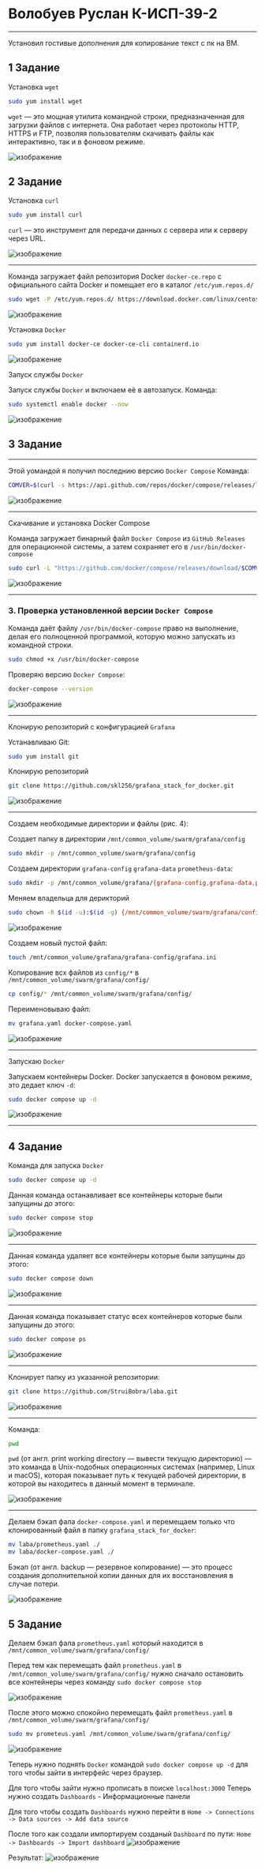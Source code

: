 # Волобуев Руслан К-ИСП-39-2

***

Установил гостивые дополнения для копирование текст с пк на ВМ.

## 1 Задание

Установка `wget`

```bash
sudo yum install wget
```

`wget` — это мощная утилита командной строки, предназначенная для загрузки файлов с интернета. Она работает через протоколы HTTP, HTTPS и FTP, позволяя пользователям скачивать файлы как интерактивно, так и в фоновом режиме.

![изображение](https://github.com/user-attachments/assets/c2f5317c-5ba0-46ac-86c2-32cd7d94387a)


## 2 Задание

Установка `curl`
```bash
sudo yum install curl
```

`curl` — это инструмент для передачи данных с сервера или к серверу через URL.

![изображение](https://github.com/user-attachments/assets/30e2d0bb-c10d-4381-84eb-142a6d9f605f)

---

Команда загружает файл репозитория Docker `docker-ce.repo` с официального сайта Docker и помещает его в каталог `/etc/yum.repos.d/`

```bash
sudo wget -P /etc/yum.repos.d/ https://download.docker.com/linux/centos/docker-ce.repo
```

![изображение](https://github.com/user-attachments/assets/176b8997-0100-4bae-87c6-ac2d8485eaf4)


Установка `Docker`
 
 ```bash
sudo yum install docker-ce docker-ce-cli containerd.io
```
  
![изображение](https://github.com/user-attachments/assets/793b3543-a0ad-445c-9a2d-431ccfaeb271)


Запуск службы `Docker`

Запуск службы `Docker` и включаем её в автозапуск. 
Команда:
 ```bash
sudo systemctl enable docker --now
```

![изображение](https://github.com/user-attachments/assets/14499568-000a-41bc-ad9e-af5a89bfdf71)


## 3 Задание

---

Этой уомандой я получил последнию версию `Docker Compose`
Команда:
```bash
COMVER=$(curl -s https://api.github.com/repos/docker/compose/releases/latest | grep 'tag_name' | cut -d\" -f4)
```
  
![изображение](https://github.com/user-attachments/assets/93084380-6900-4d1a-9b9c-4ba65a481d5b)

---

Скачивание и установка Docker Compose

Команда загружает бинарный файл `Docker Compose` из `GitHub Releases` для операционной системы, а затем сохраняет его в `/usr/bin/docker-compose`

```bash
sudo curl -L "https://github.com/docker/compose/releases/download/$COMVER/docker-compose-$(uname -s)-$(uname -m)" -o /usr/bin/docker-compose
```

![изображение](https://github.com/user-attachments/assets/3f7ce01d-f9ef-4637-b562-fd8108ec460e)

---

### 3. Проверка установленной версии `Docker Compose`


Команда даёт файлу `/usr/bin/docker-compose` право на выполнение, делая его полноценной программой, которую можно запускать из командной строки.

```bash
sudo chmod +x /usr/bin/docker-compose
```

Проверяю версию `Docker Compose`:
```bash
docker-compose --version
```

![изображение](https://github.com/user-attachments/assets/a90033fc-65a1-4456-8c51-3dba5a84e794)

---

Клонирую репозиторий с конфигурацией `Grafana`

Устанавливаю Git:
```bash
sudo yum install git
```

Клонирую репозиторий
```bash
git clone https://github.com/skl256/grafana_stack_for_docker.git
```

![изображение](https://github.com/user-attachments/assets/33293314-a88e-44a5-a2b6-c671454095c6)

---

Создаем необходимые директории и файлы (рис. 4):

Создает папку в директории `/mnt/common_volume/swarm/grafana/config`
```bash
sudo mkdir -p /mnt/common_volume/swarm/grafana/config
```

Создаем директории `grafana-config` `grafana-data` `prometheus-data`:
```bash
sudo mkdir -p /mnt/common_volume/grafana/{grafana-config,grafana-data,prometheus-data}
```

Меняем владельца для дерикторий

```bash
sudo chown -R $(id -u):$(id -g) {/mnt/common_volume/swarm/grafana/config,/mnt/common_volume/grafana}
```

![изображение](https://github.com/user-attachments/assets/7d55b23d-acb8-4564-a5c0-ce48d473b98a)

Создаем новый пустой файл:
```bash
touch /mnt/common_volume/grafana/grafana-config/grafana.ini
```

Копирование всх файлов из `config/*` в `/mnt/common_volume/swarm/grafana/config/`
```bash
cp config/* /mnt/common_volume/swarm/grafana/config/
```

Переименовываю файл:
```bash
mv grafana.yaml docker-compose.yaml
```

![изображение](https://github.com/user-attachments/assets/30d2ecef-8ec3-43ee-8f06-ab13b32de593)

---

Запускаю `Docker`

Запускаем контейнеры Docker. Docker запускается в фоновом режиме, это дедает ключ `-d`:

```bash
sudo docker compose up -d
```

![изображение](https://github.com/user-attachments/assets/8608f225-3154-4795-a760-eb2571eaa350)


---

## 4 Задание

Команда для запуска `Docker`
```bash
sudo docker compose up -d
```

Данная команда останавливает все контейнеры которые были запущины до этого:
```bash
sudo docker compose stop
```

![изображение](https://github.com/user-attachments/assets/04be50be-b8df-4d71-ac27-b7648f1db4fe)


---

Данная команда удаляет все контейнеры которые были запущины до этого:
```bash
sudo docker compose down
```

![изображение](https://github.com/user-attachments/assets/3e631efe-eab3-49ae-9710-582ece81fd06)

---

Данная команда показывает статус всех контейнеров которые были запущины до этого:
```bash
sudo docker compose ps
```

![изображение](https://github.com/user-attachments/assets/616a08a3-0a53-45dd-a117-0f6436ce72aa)


---

Клонирует папку из указанной репозитории:
```bash
git clone https://github.com/StruiBobra/laba.git 
```

![изображение](https://github.com/user-attachments/assets/8f08ef5a-9ba4-4fa8-9506-4b274a899b1d)


---

Команда:
```bash
pwd
```

`pwd` (от англ. print working directory — вывести текущую директорию) — это команда в Unix-подобных операционных системах (например, Linux и macOS), которая показывает путь к текущей рабочей директории, в которой вы находитесь в данный момент в терминале.

![изображение](https://github.com/user-attachments/assets/e43c21a9-2ded-4966-9f7f-8d0a5e69e13e)

---

Делаем бэкап фала `docker-compose.yaml` и перемещаем только что клонированный файл в папку `grafana_stack_for_docker`:

```bash
mv laba/prometheus.yaml ./
mv laba/docker-compose.yaml ./
```

Бэкап (от англ. backup — резервное копирование) — это процесс создания дополнительной копии данных для их восстановления в случае потери.


![изображение](https://github.com/user-attachments/assets/671b8768-2308-40cc-bc95-31e9ac794a38)


## 5 Задание

Делаем бэкап фала `prometheus.yaml` который находится в `/mnt/common_volume/swarm/grafana/config/`

Перед тем как перемещать файл `prometheus.yaml` в `/mnt/common_volume/swarm/grafana/config/` нужно сначало остановить все контейнеры через команду `sudo docker compose stop`

![изображение](https://github.com/user-attachments/assets/39de7189-73e6-4748-97a0-0c93c26c68ff)

После этого можно спокойно перемещать файл `prometheus.yaml` в `/mnt/common_volume/swarm/grafana/config/` 
```bash
sudo mv prometeus.yaml /mnt/common_volume/swarm/grafana/config/
```

![изображение](https://github.com/user-attachments/assets/d0dd5354-6aca-4e6f-b53e-b06454581d94)


Теперь нужно поднять `Docker` командой `sudo docker compose up -d` для того чтобы зайти в интерфейс через браузер.

Для того чтобы зайти нужно прописать в поиске `localhost:3000`
Теперь нужно создать `Dashboards` - Информационные панели

Для того чтобы создать `Dashboards` нужно перейти в 
`Home -> Connections -> Data sources -> Add data source`

После того как создали импортируем созданый `Dashboard` по пути:
`Home -> Dashboards -> Import dashboard`
![изображение](https://github.com/user-attachments/assets/19cb8cb6-e9a8-4dee-a47e-c1070bfece4a)

Результат:
![изображение](https://github.com/user-attachments/assets/e8bf4d8d-f26f-4f2e-8efc-1c3ff7ec6717)
